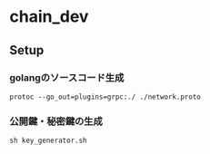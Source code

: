 # chain_dev
## Setup
### golangのソースコード生成
```
protoc --go_out=plugins=grpc:./ ./network.proto
```
### 公開鍵・秘密鍵の生成
```
sh key_generator.sh
```
